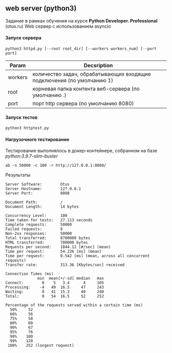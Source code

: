 ## web server (python3)

Задание в рамках обучения на курсе **Python Developer. Professional** (otus.ru)
Web сервер с использованием asyncio

#### Запуск сервера

```
python3 httpd.py [--root root_dir] [--workers workers_num] [--port port]
```

| Param   | Decsription                                                            |
| ------- | ---------------------------------------------------------------------- |
| workers | количество задач, обрабатывающих входящие подключения (по умолчанию 1) |
| root    | корневая папка контента веб-сервера (по умолчанию .)                   |
| port    | порт http сервера (по умолчанию 8080)                                  |

#### Запуск тестов

```
python3 httptest.py
```

#### Нагрузочноге тестирование

Тестирование выполнялось в докер-контейнере, собранном на базе _python:3.9.7-slim-buster_

```
ab -n 50000 -c 100 -r http://127.0.0.1:8080/
```

Результаты

```
Server Software:        Otus
Server Hostname:        127.0.0.1
Server Port:            8080

Document Path:          /
Document Length:        14 bytes

Concurrency Level:      100
Time taken for tests:   27.113 seconds
Complete requests:      50000
Failed requests:        0
Non-2xx responses:      50000
Total transferred:      8700000 bytes
HTML transferred:       700000 bytes
Requests per second:    1844.12 [#/sec] (mean)
Time per request:       54.226 [ms] (mean)
Time per request:       0.542 [ms] (mean, across all concurrent requests)
Transfer rate:          313.36 [Kbytes/sec] received

Connection Times (ms)
              min  mean[+/-sd] median   max
Connect:        0    5   3.4      4     105
Processing:    -4   49  16.5     47     243
Waiting:        0   41  15.3     40     240
Total:          0   54  16.5     52     252

Percentage of the requests served within a certain time (ms)
  50%     52
  66%     56
  75%     58
  80%     60
  90%     67
  95%     76
  98%    100
  99%    120
 100%    252 (longest request)
```
